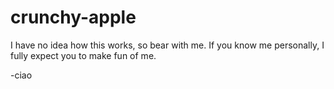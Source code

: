 # crunchy-apple

I have no idea how this works, so bear with me. 
If you know me personally, I fully expect you to make fun of me.

-ciao
